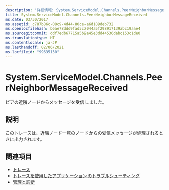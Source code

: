 ```yaml
---
description: '詳細情報: System.ServiceModel.Channels.PeerNeighborMessageReceived'
title: System.ServiceModel.Channels.PeerNeighborMessageReceived
ms.date: 03/30/2017
ms.assetid: c787b86c-08c9-4d44-80ce-a6d189deb732
ms.openlocfilehash: b6ae78ddd9fad5c7044a5f298917139abc19aae4
ms.sourcegitcommit: ddf7edb67715a5b9a45e3dd44536dabc153c1de0
ms.translationtype: HT
ms.contentlocale: ja-JP
ms.lasthandoff: 02/06/2021
ms.locfileid: "99635130"
---
```

# <a name="systemservicemodelchannelspeerneighbormessagereceived"></a>System.ServiceModel.Channels.PeerNeighborMessageReceived

ピアの近隣ノードからメッセージを受信しました。  
  
## <a name="description"></a>説明  

 このトレースは、近隣ノード一覧のノードからの受信メッセージが処理されるときに出力されます。  
  
## <a name="see-also"></a>関連項目

- [トレース](index.md)
- [トレースを使用したアプリケーションのトラブルシューティング](using-tracing-to-troubleshoot-your-application.md)
- [管理と診断](../index.md)
